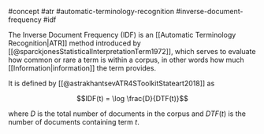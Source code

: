 #concept #atr #automatic-terminology-recognition #inverse-document-frequency #idf


The Inverse Document Frequency (IDF) is an [[Automatic Terminology Recognition|ATR]] method introduced by [[@sparckjonesStatisticalInterpretationTerm1972]], which serves to evaluate how common or rare a term is within a corpus, in other words how much [[Information|information]] the term provides.

It is defined by [[@astrakhantsevATR4SToolkitStateart2018]] as

$$IDF(t) = \log \frac{D}{DTF(t)}$$

where $D$ is the total number of documents in the corpus and $DTF(t)$ is the number of documents containing term $t$.